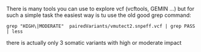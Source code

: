 There is many tools you can use to  explore vcf (vcftools, GEMIN ...) but for such a simple task the easiest way is tu use the old good grep command:

```
grep "HIGH\|MODERATE"  pairedVariants/vmutect2.snpeff.vcf | grep PASS | less
```

there is actually only 3 somatic variants with high or moderate  impact